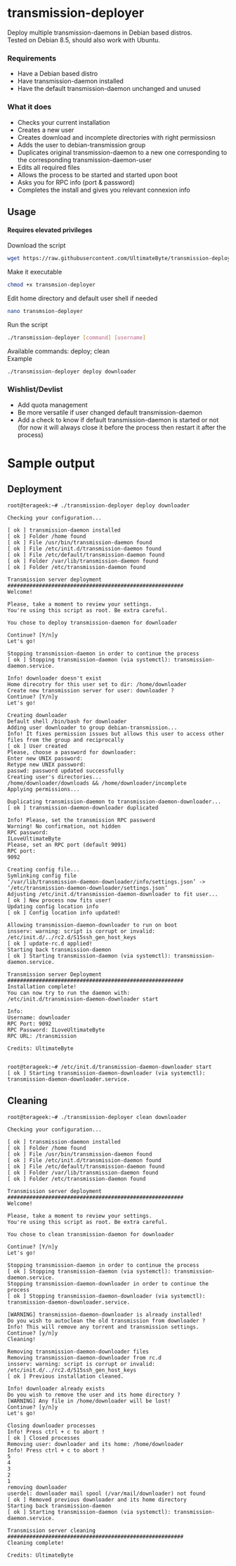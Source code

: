 # transmission-deployer
Deploy multiple transmission-daemons in Debian based distros.  
Tested on Debian 8.5, should also work with Ubuntu.  

### Requirements
* Have a Debian based distro
* Have transmission-daemon installed 
* Have the default transmission-daemon unchanged and unused
 
### What it does
* Checks your current installation
* Creates a new user
* Creates download and incomplete directories with right permissiosn
* Adds the user to debian-transmission group
* Duplicates original transmission-daemon to a new one corresponding to the corresponding transmission-daemon-user
* Edits all required files
* Allows the process to be started and started upon boot
* Asks you for RPC info (port & password)
* Completes the install and gives you relevant connexion info

## Usage  
#### Requires elevated privileges

Download the script  
````bash
wget https://raw.githubusercontent.com/UltimateByte/transmission-deployer/master/transmission-deployer
````
Make it executable  
````bash
chmod +x transmsion-deployer
````
Edit home directory and default user shell if needed
````bash
nano transmsion-deployer
````
Run the script
````bash
./transmission-deployer [command] [username]
````
Available commands: deploy; clean  
Example 
````bash
./transmission-deployer deploy downloader
````

### Wishlist/Devlist
* Add quota management
* Be more versatile if user changed default transmission-daemon
* Add a check to know if default transmission-daemon is started or not (for now it will always close it before the process then restart it after the process)

# Sample output

## Deployment

````
root@terageek:~# ./transmission-deployer deploy downloader

Checking your configuration...

[ ok ] transmission-daemon installed
[ ok ] Folder /home found
[ ok ] File /usr/bin/transmission-daemon found
[ ok ] File /etc/init.d/transmission-daemon found
[ ok ] File /etc/default/transmission-daemon found
[ ok ] Folder /var/lib/transmission-daemon found
[ ok ] Folder /etc/transmission-daemon found

Transmission server deployment
########################################################
Welcome!

Please, take a moment to review your settings.
You're using this script as root. Be extra careful.

You chose to deploy transmission-daemon for downloader

Continue? [Y/n]y
Let's go!

Stopping transmission-daemon in order to continue the process
[ ok ] Stopping transmission-daemon (via systemctl): transmission-daemon.service.

Info! downloader doesn't exist
Home direcotry for this user set to dir: /home/downloader
Create new transmission server for user: downloader ?
Continue? [Y/n]y
Let's go!

Creating downloader
Default shell /bin/bash for downloader
Adding user downloader to group debian-transmission...
Info! It fixes permission issues but allows this user to access other files from the group and reciprocally
[ ok ] User created
Please, choose a password for downloader:
Enter new UNIX password:
Retype new UNIX password:
passwd: password updated successfully
Creating user's directories...
/home/downloader/downloads && /home/downloader/incomplete
Applying permissions...

Duplicating transmission-daemon to transmission-daemon-downloader...
[ ok ] transmission-daemon-downloader duplicated

Info! Please, set the transmission RPC password
Warning! No confirmation, not hidden
RPC password:
ILoveUltimateByte
Please, set an RPC port (default 9091)
RPC port:
9092

Creating config file...
Symlinking config file
‘/var/lib/transmission-daemon-downloader/info/settings.json’ -> ‘/etc/transmission-daemon-downloader/settings.json’
Adjusting /etc/init.d/transmission-daemon-downloader to fit user...
[ ok ] New process now fits user!
Updating config location info
[ ok ] Config location info updated!

Allowing transmission-daemon-downloader to run on boot
insserv: warning: script is corrupt or invalid: /etc/init.d/../rc2.d/S15ssh_gen_host_keys
[ ok ] update-rc.d applied!
Starting back transmission-daemon
[ ok ] Starting transmission-daemon (via systemctl): transmission-daemon.service.

Transmission server Deployment
########################################################
Installation complete!
You can now try to run the daemon with:
/etc/init.d/transmission-daemon-downloader start

Info:
Username: downloader
RPC Port: 9092
RPC Password: ILoveUltimateByte
RPC URL: /transmission

Credits: UltimateByte


root@terageek:~# /etc/init.d/transmission-daemon-downloader start
[ ok ] Starting transmission-daemon-downloader (via systemctl): transmission-daemon-downloader.service.
````

## Cleaning

````
root@terageek:~# ./transmission-deployer clean downloader

Checking your configuration...

[ ok ] transmission-daemon installed
[ ok ] Folder /home found
[ ok ] File /usr/bin/transmission-daemon found
[ ok ] File /etc/init.d/transmission-daemon found
[ ok ] File /etc/default/transmission-daemon found
[ ok ] Folder /var/lib/transmission-daemon found
[ ok ] Folder /etc/transmission-daemon found

Transmission server deployment
########################################################
Welcome!

Please, take a moment to review your settings.
You're using this script as root. Be extra careful.

You chose to clean transmission-daemon for downloader

Continue? [Y/n]y
Let's go!

Stopping transmission-daemon in order to continue the process
[ ok ] Stopping transmission-daemon (via systemctl): transmission-daemon.service.
Stopping transmission-daemon-downloader in order to continue the process
[ ok ] Stopping transmission-daemon-downloader (via systemctl): transmission-daemon-downloader.service.

[WARNING] transmission-daemon-downloader is already installed!
Do you wish to autoclean the old transmission from downloader ?
Info! This will remove any torrent and transmission settings.
Continue? [y/n]y
Cleaning!

Removing transmission-daemon-downloader files
Removing transmission-daemon-downloader from rc.d
insserv: warning: script is corrupt or invalid: /etc/init.d/../rc2.d/S15ssh_gen_host_keys
[ ok ] Previous installation cleaned.

Info! downloader already exists
Do you wish to remove the user and its home directory ?
[WARNING] Any file in /home/downloader will be lost!
Continue? [y/n]y
Let's go!

Closing downloader processes
Info! Press ctrl + c to abort !
[ ok ] Closed processes
Removing user: downloader and its home: /home/downloader
Info! Press ctrl + c to abort !
5
4
3
2
1
removing downloader
userdel: downloader mail spool (/var/mail/downloader) not found
[ ok ] Removed previous downloader and its home directory
Starting back transmission-daemon
[ ok ] Starting transmission-daemon (via systemctl): transmission-daemon.service.

Transmission server cleaning
########################################################
Cleaning complete!

Credits: UltimateByte
````
